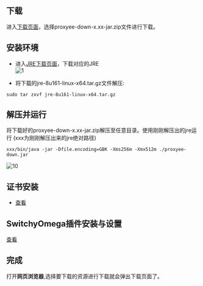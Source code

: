 ## 下载
进入[下载页面](https://github.com/monkeyWie/proxyee-down#下载)，选择proxyee-down-x.xx-jar.zip文件进行下载。
## 安装环境 
- 进入[JRE下载页面](http://www.oracle.com/technetwork/java/javase/downloads/jre8-downloads-2133155.html)，下载对应的JRE  
![1](https://github.com/monkeyWie/proxyee-down/raw/master/.guide/linux/imgs/1.png)

- 将下载的jre-8u161-linux-x64.tar.gz文件解压:
```
sudo tar zxvf jre-8u161-linux-x64.tar.gz
```
## 解压并运行
将下载好的proxyee-down-x.xx-jar.zip解压至任意目录。使用刚刚解压出的jre运行
(xxx为刚刚解压出来的jre绝对路径)
```
xxx/bin/java -jar -Dfile.encoding=GBK -Xms256m -Xmx512m ./proxyee-down.jar
```
![10](https://github.com/monkeyWie/proxyee-down/raw/master/.guide/linux/imgs/10.png)

## 证书安装
- [查看](https://github.com/monkeyWie/proxyee-down/blob/master/.guide/common/ca/linux/read.md)

## SwitchyOmega插件安装与设置

[查看](https://github.com/monkeyWie/proxyee-down/blob/master/.guide/common/switchy/read.md)

## 完成
打开**网页浏览器**,选择要下载的资源进行下载就会弹出下载页面了。


   
